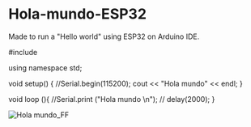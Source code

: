 # Hola-mundo-ESP32
Made to run a "Hello world" using ESP32 on Arduino IDE.


#include <iostream>

using namespace std;

void setup() {
  //Serial.begin(115200);
 cout << "Hola mundo" << endl;
}

void loop (){
  //Serial.print ("Hola mundo \n");
 // delay(2000);
}
  
  ![Hola mundo_FF](https://user-images.githubusercontent.com/67432471/153487507-21363f65-5994-4969-8b8d-f442ec1d67a3.png)
